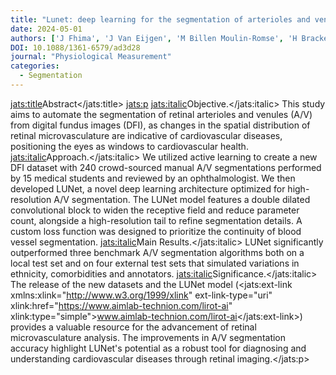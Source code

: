 ```yaml
---
title: "Lunet: deep learning for the segmentation of arterioles and venules in high resolution fundus images"
date: 2024-05-01
authors: ['J Fhima', 'J Van Eijgen', 'M Billen Moulin-Romse', 'H Brackenier', 'H Kulenovic', 'V Debeuf', 'M Vangilbergen', 'M Freiman', 'I Stalmans', 'JA Behar']
DOI: 10.1088/1361-6579/ad3d28
journal: "Physiological Measurement"
categories: 
  - Segmentation
---
```

<jats:title>Abstract</jats:title>
               <jats:p>
                  <jats:italic>Objective.</jats:italic> This study aims to automate the segmentation of retinal arterioles and venules (A/V) from digital fundus images (DFI), as changes in the spatial distribution of retinal microvasculature are indicative of cardiovascular diseases, positioning the eyes as windows to cardiovascular health. <jats:italic>Approach.</jats:italic> We utilized active learning to create a new DFI dataset with 240 crowd-sourced manual A/V segmentations performed by 15 medical students and reviewed by an ophthalmologist. We then developed LUNet, a novel deep learning architecture optimized for high-resolution A/V segmentation. The LUNet model features a double dilated convolutional block to widen the receptive field and reduce parameter count, alongside a high-resolution tail to refine segmentation details. A custom loss function was designed to prioritize the continuity of blood vessel segmentation. <jats:italic>Main Results.</jats:italic> LUNet significantly outperformed three benchmark A/V segmentation algorithms both on a local test set and on four external test sets that simulated variations in ethnicity, comorbidities and annotators. <jats:italic>Significance.</jats:italic> The release of the new datasets and the LUNet model (<jats:ext-link xmlns:xlink="http://www.w3.org/1999/xlink" ext-link-type="uri" xlink:href="https://www.aimlab-technion.com/lirot-ai" xlink:type="simple">www.aimlab-technion.com/lirot-ai</jats:ext-link>) provides a valuable resource for the advancement of retinal microvasculature analysis. The improvements in A/V segmentation accuracy highlight LUNet's potential as a robust tool for diagnosing and understanding cardiovascular diseases through retinal imaging.</jats:p>
            